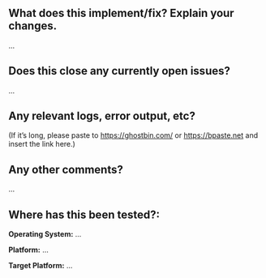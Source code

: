 What does this implement/fix? Explain your changes.
---------------------------------------------------
...

Does this close any currently open issues?
------------------------------------------
...


Any relevant logs, error output, etc?
-------------------------------------
(If it’s long, please paste to https://ghostbin.com/ or https://bpaste.net and insert the link here.)

Any other comments?
-------------------
...

Where has this been tested?:
---------------------------

**Operating System:** ...

**Platform:** ...

**Target Platform:** ...

